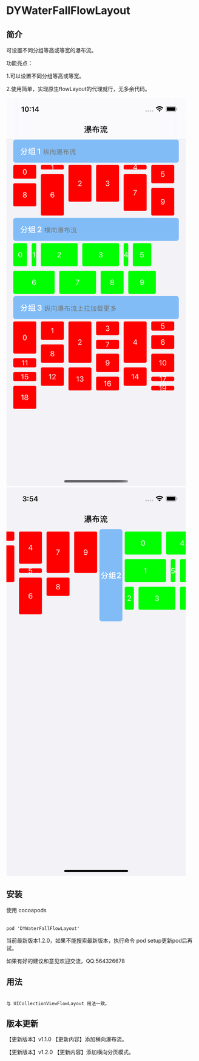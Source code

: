 # DYWaterFallFlowLayout

## 简介
可设置不同分组等高或等宽的瀑布流。

功能亮点：

1.可以设置不同分组等高或等宽。

2.使用简单，实现原生flowLayout的代理就行，无多余代码。

![dicImg](https://github.com/duyi56432/DYWaterFallFlowLayout/blob/main/效果图_纵向.png)  
![dicImg](https://github.com/duyi56432/DYWaterFallFlowLayout/blob/main/效果图_横向.png)

## 安装

使用 cocoapods
<pre><code> 
pod 'DYWaterFallFlowLayout'
</code></pre>
当前最新版本1.2.0，如果不能搜索最新版本，执行命令 pod setup更新pod后再试。

如果有好的建议和意见欢迎交流，QQ:564326678
## 用法
<pre><code> 
与 UICollectionViewFlowLayout 用法一致。
</code></pre>

## 版本更新
【更新版本】v1.1.0
【更新内容】添加横向瀑布流。

【更新版本】v1.2.0
【更新内容】添加横向分页模式。
